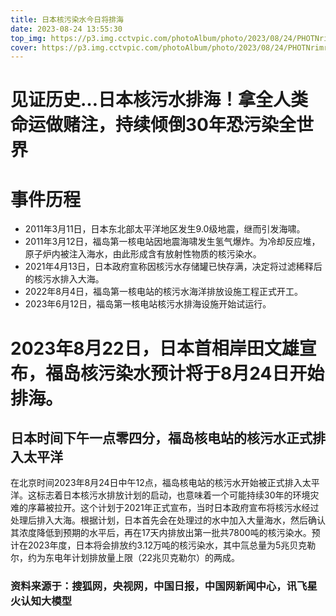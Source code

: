 ```yaml
---
title: 日本核污染水今日将排海
date: 2023-08-24 13:55:30
top_img: https://p3.img.cctvpic.com/photoAlbum/photo/2023/08/24/PHOTNrimrdYqwPOlS4KHT3U2230824_1000x2000.jpg
cover: https://p3.img.cctvpic.com/photoAlbum/photo/2023/08/24/PHOTNrimrdYqwPOlS4KHT3U2230824_1000x2000.jpg
---
```

# 见证历史…日本核污水排海！拿全人类命运做赌注，持续倾倒30年恐污染全世界
# 事件历程
- 2011年3月11日，日本东北部太平洋地区发生9.0级地震，继而引发海啸。
- 2011年3月12日，福岛第一核电站因地震海啸发生氢气爆炸。为冷却反应堆，原子炉内被注入海水，由此形成含有放射性物质的核污染水。
- 2021年4月13日，日本政府宣称因核污水存储罐已快存满，决定将过滤稀释后的核污水排入大海。
- 2022年8月4日，福岛第一核电站的核污水海洋排放设施工程正式开工。
- 2023年6月12日，福岛第一核电站核污水排海设施开始试运行。

# 2023年8月22日，日本首相岸田文雄宣布，福岛核污染水预计将于8月24日开始排海。
## 日本时间下午一点零四分，福岛核电站的核污水正式排入太平洋
在北京时间2023年8月24日中午12点，福岛核电站的核污水开始被正式排入太平洋。这标志着日本核污水排放计划的启动，也意味着一个可能持续30年的环境灾难的序幕被拉开。这个计划于2021年正式宣布，当时日本政府宣布将核污水经过处理后排入大海。根据计划，日本首先会在处理过的水中加入大量海水，然后确认其浓度降低到预期的水平后，再在17天内排放出第一批共7800吨的核污染水。预计在2023年度，日本将会排放约3.12万吨的核污染水，其中氚总量为5兆贝克勒尔，约为东电年计划排放量上限（22兆贝克勒尔）的两成。

### 资料来源于：搜狐网，央视网，中国日报，中国网新闻中心，讯飞星火认知大模型

 